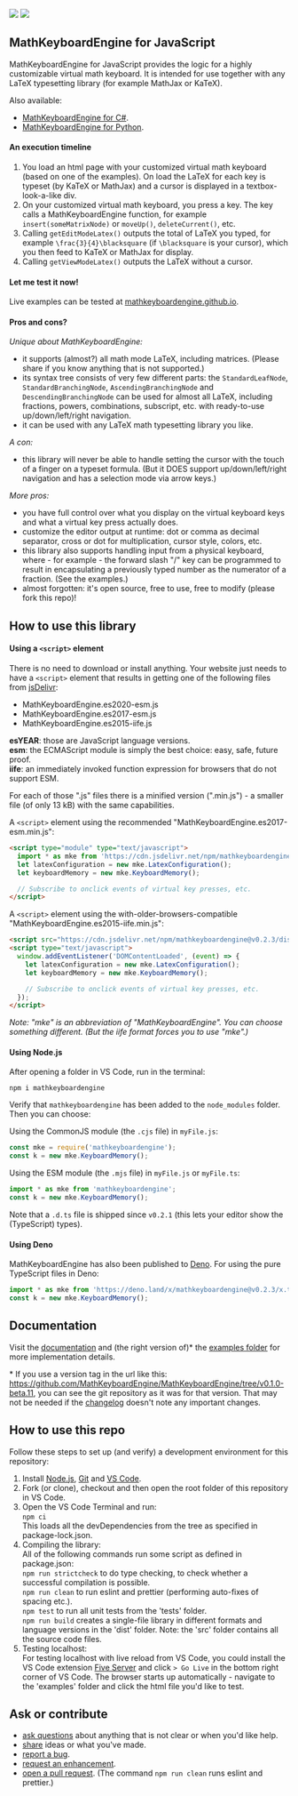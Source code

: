[![](https://badgen.net/npm/v/mathkeyboardengine?label=latest%20release)](https://www.jsdelivr.com/package/npm/mathkeyboardengine?path=dist)
![](https://badgen.net/badge/test%20coverage/100%25/green)

## MathKeyboardEngine for JavaScript

MathKeyboardEngine for JavaScript provides the logic for a highly customizable virtual math keyboard. It is intended for use together with any LaTeX typesetting library (for example MathJax or KaTeX).

Also available:

- [MathKeyboardEngine for C#](https://github.com/MathKeyboardEngine/MathKeyboardEngine.CSharp#readme).
- [MathKeyboardEngine for Python](https://github.com/MathKeyboardEngine/MathKeyboardEngine.Python#readme).

#### An execution timeline

1. You load an html page with your customized virtual math keyboard (based on one of the examples). On load the LaTeX for each key is typeset (by KaTeX or MathJax) and a cursor is displayed in a textbox-look-a-like div.
1. On your customized virtual math keyboard, you press a key. The key calls a MathKeyboardEngine function, for example `insert(someMatrixNode)` or `moveUp()`, `deleteCurrent()`, etc.
1. Calling `getEditModeLatex()` outputs the total of LaTeX you typed, for example `\frac{3}{4}\blacksquare` (if `\blacksquare` is your cursor), which you then feed to KaTeX or MathJax for display.
1. Calling `getViewModeLatex()` outputs the LaTeX without a cursor.

#### Let me test it now!

Live examples can be tested at [mathkeyboardengine.github.io](https://mathkeyboardengine.github.io).

#### Pros and cons?

<i>Unique about MathKeyboardEngine:</i>

- it supports (almost?) all math mode LaTeX, including matrices. (Please share if you know anything that is not supported.)
- its syntax tree consists of very few different parts: the `StandardLeafNode`, `StandardBranchingNode`, `AscendingBranchingNode` and `DescendingBranchingNode` can be used for almost all LaTeX, including fractions, powers, combinations, subscript, etc. with ready-to-use up/down/left/right navigation.
- it can be used with any LaTeX math typesetting library you like.

<i>A con:</i>

- this library will never be able to handle setting the cursor with the touch of a finger on a typeset formula. (But it DOES support up/down/left/right navigation and has a selection mode via arrow keys.)

<i>More pros:</i>

- you have full control over what you display on the virtual keyboard keys and what a virtual key press actually does.
- customize the editor output at runtime: dot or comma as decimal separator, cross or dot for multiplication, cursor style, colors, etc.
- this library also supports handling input from a physical keyboard, where - for example - the forward slash "/" key can be programmed to result in encapsulating a previously typed number as the numerator of a fraction. (See the examples.)
- almost forgotten: it's open source, free to use, free to modify (please fork this repo)!

## How to use this library

#### Using a `<script>` element

There is no need to download or install anything. Your website just needs to have a `<script>` element that results in getting one of the following files from [jsDelivr](https://www.jsdelivr.com/package/npm/mathkeyboardengine?path=dist):

- MathKeyboardEngine.es2020-esm.js
- MathKeyboardEngine.es2017-esm.js
- MathKeyboardEngine.es2015-iife.js

<strong>esYEAR</strong>: those are JavaScript language versions.<br/>
<strong>esm</strong>: the ECMAScript module is simply the best choice: easy, safe, future proof.<br/>
<strong>iife</strong>: an immediately invoked function expression for browsers that do not support ESM.

For each of those ".js" files there is a minified version (".min.js") - a smaller file (of only 13 kB) with the same capabilities.

A `<script>` element using the recommended "MathKeyboardEngine.es2017-esm.min.js":

```html
<script type="module" type="text/javascript">
  import * as mke from 'https://cdn.jsdelivr.net/npm/mathkeyboardengine@v0.2.3/dist/MathKeyboardEngine.es2017-esm.min.js';
  let latexConfiguration = new mke.LatexConfiguration();
  let keyboardMemory = new mke.KeyboardMemory();

  // Subscribe to onclick events of virtual key presses, etc.
</script>
```

A `<script>` element using the with-older-browsers-compatible "MathKeyboardEngine.es2015-iife.min.js":

```html
<script src="https://cdn.jsdelivr.net/npm/mathkeyboardengine@v0.2.3/dist/MathKeyboardEngine.es2015-iife.min.js"></script>
<script type="text/javascript">
  window.addEventListener('DOMContentLoaded', (event) => {
    let latexConfiguration = new mke.LatexConfiguration();
    let keyboardMemory = new mke.KeyboardMemory();

    // Subscribe to onclick events of virtual key presses, etc.
  });
</script>
```

<i>Note: "mke" is an abbreviation of "MathKeyboardEngine". You can choose something different. (But the iife format forces you to use "mke".)</i>

#### Using Node.js

After opening a folder in VS Code, run in the terminal:

```
npm i mathkeyboardengine
```

Verify that `mathkeyboardengine` has been added to the `node_modules` folder. Then you can choose:

Using the CommonJS module (the `.cjs` file) in `myFile.js`:

```js
const mke = require('mathkeyboardengine');
const k = new mke.KeyboardMemory();
```

Using the ESM module (the `.mjs` file) in `myFile.js` or `myFile.ts`:

```ts
import * as mke from 'mathkeyboardengine';
const k = new mke.KeyboardMemory();
```

Note that a `.d.ts` file is shipped since `v0.2.1` (this lets your editor show the (TypeScript) types).

#### Using Deno

MathKeyboardEngine has also been published to [Deno](https://deno.land). For using the pure TypeScript files in Deno:

```ts
import * as mke from 'https://deno.land/x/mathkeyboardengine@v0.2.3/x.ts';
const k = new mke.KeyboardMemory();
```

## Documentation

Visit the [documentation](https://mathkeyboardengine.github.io/docs/0.1/) and (the right version of)\* the [examples folder](https://github.com/MathKeyboardEngine/MathKeyboardEngine/tree/main/examples) for more implementation details.

\* If you use a version tag in the url like this: https://github.com/MathKeyboardEngine/MathKeyboardEngine/tree/v0.1.0-beta.11, you can see the git repository as it was for that version. That may not be needed if the [changelog](https://github.com/MathKeyboardEngine/MathKeyboardEngine/tree/main/CHANGELOG.md) doesn't note any important changes.

## How to use this repo

Follow these steps to set up (and verify) a development environment for this repository:

1. Install [Node.js](https://nodejs.org/en/download), [Git](https://git-scm.com/downloads) and [VS Code](https://code.visualstudio.com/download).
2. Fork (or clone), checkout and then open the root folder of this repository in VS Code.
3. Open the VS Code Terminal and run:<br/>
   `npm ci`<br/>
   This loads all the devDependencies from the tree as specified in package-lock.json.
4. Compiling the library:<br/>
   All of the following commands run some script as defined in package.json:<br/>
   `npm run strictcheck` to do type checking, to check whether a successful compilation is possible.<br/>
   `npm run clean` to run eslint and prettier (performing auto-fixes of spacing etc.).<br/>
   `npm test` to run all unit tests from the 'tests' folder.<br/>
   `npm run build` creates a single-file library in different formats and language versions in the 'dist' folder. Note: the 'src' folder contains all the source code files.
5. Testing localhost:<br/>
   For testing localhost with live reload from VS Code, you could install the VS Code extension [Five Server](https://marketplace.visualstudio.com/items?itemName=yandeu.five-server) and click `> Go Live` in the bottom right corner of VS Code. The browser starts up automatically - navigate to the 'examples' folder and click the html file you'd like to test.

## Ask or contribute

- [ask questions](https://github.com/MathKeyboardEngine/MathKeyboardEngine/discussions) about anything that is not clear or when you'd like help.
- [share](https://github.com/MathKeyboardEngine/MathKeyboardEngine/discussions) ideas or what you've made.
- [report a bug](https://github.com/MathKeyboardEngine/MathKeyboardEngine/issues).
- [request an enhancement](https://github.com/MathKeyboardEngine/MathKeyboardEngine/issues).
- [open a pull request](https://github.com/MathKeyboardEngine/MathKeyboardEngine/pulls). (The command `npm run clean` runs eslint and prettier.)
